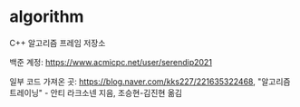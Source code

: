 # algorithm
C++ 알고리즘 프레임 저장소

백준 계정:
https://www.acmicpc.net/user/serendip2021


일부 코드 가져온 곳:
    https://blog.naver.com/kks227/221635322468,
    "알고리즘 트레이닝" - 안티 라크소넨 지음, 조승현-김진현 옮김
